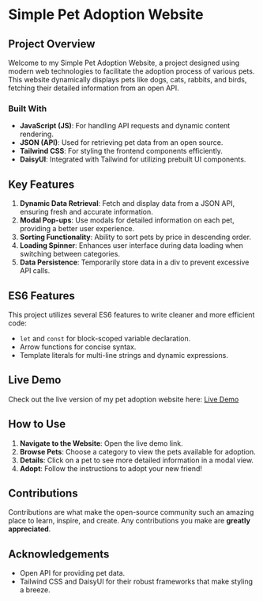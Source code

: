 # Simple Pet Adoption Website

## Project Overview
Welcome to my Simple Pet Adoption Website, a project designed using modern web technologies to facilitate the adoption process of various pets. This website dynamically displays pets like dogs, cats, rabbits, and birds, fetching their detailed information from an open API.

### Built With
- **JavaScript (JS)**: For handling API requests and dynamic content rendering.
- **JSON (API)**: Used for retrieving pet data from an open source.
- **Tailwind CSS**: For styling the frontend components efficiently.
- **DaisyUI**: Integrated with Tailwind for utilizing prebuilt UI components.

## Key Features
1. **Dynamic Data Retrieval**: Fetch and display data from a JSON API, ensuring fresh and accurate information.
2. **Modal Pop-ups**: Use modals for detailed information on each pet, providing a better user experience.
3. **Sorting Functionality**: Ability to sort pets by price in descending order.
4. **Loading Spinner**: Enhances user interface during data loading when switching between categories.
5. **Data Persistence**: Temporarily store data in a div to prevent excessive API calls.

## ES6 Features
This project utilizes several ES6 features to write cleaner and more efficient code:
- `let` and `const` for block-scoped variable declaration.
- Arrow functions for concise syntax.
- Template literals for multi-line strings and dynamic expressions.

## Live Demo
Check out the live version of my pet adoption website here: [Live Demo](http://example.de)

## How to Use
1. **Navigate to the Website**: Open the live demo link.
2. **Browse Pets**: Choose a category to view the pets available for adoption.
3. **Details**: Click on a pet to see more detailed information in a modal view.
4. **Adopt**: Follow the instructions to adopt your new friend!

## Contributions
Contributions are what make the open-source community such an amazing place to learn, inspire, and create. Any contributions you make are **greatly appreciated**.

## Acknowledgements
- Open API for providing pet data.
- Tailwind CSS and DaisyUI for their robust frameworks that make styling a breeze.
